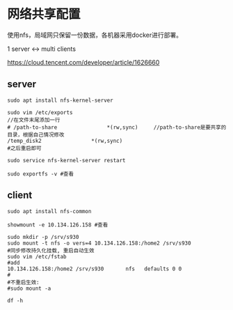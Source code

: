 # 网络共享配置

使用nfs，局域网只保留一份数据，各机器采用docker进行部署。

1 server <-> multi clients

https://cloud.tencent.com/developer/article/1626660


## server
```
sudo apt install nfs-kernel-server  

sudo vim /etc/exports
//在文件末尾添加一行
# /path-to-share                *(rw,sync)     //path-to-share是要共享的目录，根据自己情况修改
/temp_disk2                *(rw,sync)
#之后重启即可

sudo service nfs-kernel-server restart

sudo exportfs -v #查看
```

## client
```
sudo apt install nfs-common

showmount -e 10.134.126.158 #查看

sudo mkdir -p /srv/s930
sudo mount -t nfs -o vers=4 10.134.126.158:/home2 /srv/s930
#同步修改持久化挂载, 重启自动生效
sudo vim /etc/fstab
#add
10.134.126.158:/home2 /srv/s930       nfs   defaults 0 0
#
#不重启生效:
#sudo mount -a

df -h
```


